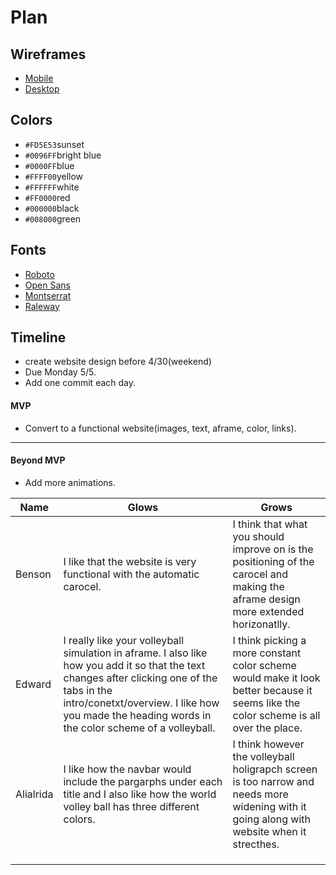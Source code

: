 # Plan

## Wireframes
* [Mobile](https://wireframe.cc/TutxnU)
* [Desktop](https://wireframe.cc/7Tcmvp)

## Colors
* `#FD5E53`sunset 
* `#0096FF`bright blue
* `#0000FF`blue
* `#FFFF00`yellow
* `#FFFFFF`white
* `#FF0000`red
* `#000000`black
* `#008000`green

## Fonts
* [Roboto](https://fonts.google.com/specimen/Roboto)
* [Open Sans](https://fonts.google.com/specimen/Open+Sans)
* [Montserrat](https://fonts.google.com/specimen/Montserrat)
* [Raleway](https://fonts.google.com/specimen/Raleway)

## Timeline
* create website design before 4/30(weekend)
* Due Monday 5/5.
* Add one commit each day.
#### MVP

* Convert to a functional website(images, text, aframe, color, links).
  

---

#### Beyond MVP

* Add more animations.









| Name | Glows | Grows |
| -------- | ------- | ------- |
|Benson|I like that the website is very functional with the automatic carocel.|I think that what you should improve on is the positioning of the carocel and making the aframe design more extended horizonatlly.
| Edward  | I really like your volleyball simulation in aframe. I also like how you add it so that the text changes after clicking one of the tabs in the intro/conetxt/overview. I like how you made the heading words in the color scheme of a volleyball. | I think picking a more constant color scheme would make it look better because it seems like the color scheme is all over the place.
| Alialrida  |  I like how the navbar would include the pargarphs under each title and I also like how the world volley ball has three different colors. |I think however the volleyball holigrapch screen is too narrow and needs more widening with it going along with website when it strecthes.
|   |   |
|   |   |
|   |   |


